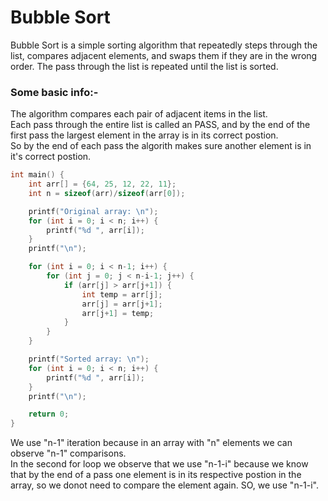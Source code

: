 # Bubble Sort

Bubble Sort is a simple sorting algorithm that repeatedly steps through the list, compares adjacent elements,
and swaps them if they are in the wrong order. The pass through the list is repeated until the list is sorted.

### Some basic info:-

The algorithm compares each pair of adjacent items in the list.  
Each pass through the entire list is called an PASS, and by the end of the first pass the largest element in
the array is in its correct postion.  
So by the end of each pass the algorith makes sure another element is in it's correct postion.

```c
int main() {
    int arr[] = {64, 25, 12, 22, 11};
    int n = sizeof(arr)/sizeof(arr[0]);

    printf("Original array: \n");
    for (int i = 0; i < n; i++) {
        printf("%d ", arr[i]);
    }
    printf("\n");

    for (int i = 0; i < n-1; i++) {
        for (int j = 0; j < n-i-1; j++) {
            if (arr[j] > arr[j+1]) {
                int temp = arr[j];
                arr[j] = arr[j+1];
                arr[j+1] = temp;
            }
        }
    }

    printf("Sorted array: \n");
    for (int i = 0; i < n; i++) {
        printf("%d ", arr[i]);
    }
    printf("\n");

    return 0;
}
```

We use "n-1" iteration because in an array with "n" elements we can observe "n-1" comparisons.  
In the second for loop we observe that we use "n-1-i" because we know that by the end of a pass one element is in its respective postion in the array, so we donot need to compare the element again.
SO, we use "n-1-i".
